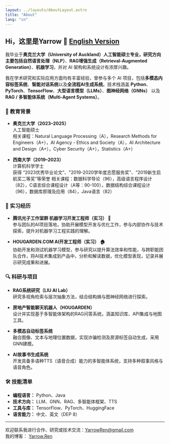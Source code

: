```yaml
---
layout: ../layouts/AboutLayout.astro
title: "About"
lang: "cn"
---
```


## Hi，这里是Yarrow 👋 [English Version](/about.en)

我毕业于**奥克兰大学（University of Auckland）**人工智能硕士专业，研究方向主要包括**自然语言处理（NLP）**、**RAG增强生成（Retrieval-Augmented Generation）**、**机器学习**，并对 AI 架构和系统设计有浓厚兴趣。

我在学术研究和实际应用方面均有丰富经验，曾参与多个 AI 项目，包括**多模态内容标签系统**、**智能对话系统**以及**全流程AI生成系统**。技术栈涵盖 **Python**、**PyTorch**、**TensorFlow**、**大型语言模型（LLMs）**、**图神经网络（GNNs）** 以及 **RAG / 多智能体系统（Multi-Agent Systems）**。

### 🧠 教育背景

- **奥克兰大学（2023–2025）**  
  人工智能硕士  
  相关课程：Natural Language Processing（A），Research Methods for Engineers（A+），AI Agency - Ethics and Society（A），AI Architecture and Design（A+），Cyber Security（A+），Statistics（A+）

- **西南大学（2019–2023）**  
  计算机科学学士  
  获得 “2023优秀毕业论文”、"2019-2020学年度志愿服务奖"、“2019新生启航奖二等奖”等荣誉
  相关课程：数据科学导论（96），高级语言程序设计（82），C语言综合课程设计（A等：90-100），数据结构综合课程设计（96），数据库原理及应用（84），Java语言（82）

### 💼 实习经历

- **腾讯光子工作室群 机器学习开发工程师（实习） 🐧**  
  参与团队的AI项目落地，协助开展模型开发与优化工作，参与内部协作与技术探索，提升对机器学习工程实践的理解。

- **HOUGARDEN.COM AI开发工程师（实习） 🏠**  
  协助开发和测试机器学习模型，参与研究以提升算法效率和性能，与跨职能团队合作，将AI技术集成到产品中，分析和解读数据，优化模型表现，记录并展示研究成果和进展。

### 🔍 科研与项目

- **RAG系统研究（LIU AI Lab）**  
  研究多视角检索与层次抽象方法，结合结构熵与图神经网络进行探索。

- **房地产智能聊天机器人（HOUGARDEN）**  
  设计并实现基于多智能体架构的RAG问答系统，涵盖知识库、API集成与地图工具。

- **多模态自动标签系统**  
  融合图像、文本与地理位置数据，实现诈骗检测及房源标签自动生成，采用GNN建模。

- **AI故事书生成系统**  
  开发具备多语种TTS（语音合成）能力的多智能体系统，支持多种叙事风格与语音角色。

### 🛠️ 技能清单

- **编程语言：** Python、Java  
- **技术方向：** LLM、GNN、RAG、多智能体框架、TTS  
- **工具与库：** TensorFlow、PyTorch、HuggingFace  
- **语言能力：** 中文、英文（DEP 8）

---

欢迎联系我进行合作、研究或技术交流：[YarrowRen@gmail.com](mailto:YarrowRen@gmail.com)  
我的博客： [Yarrow.Ren](https://Yarrow.Ren)